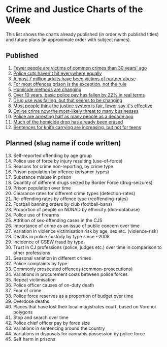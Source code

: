 # Crime and Justice Charts of the Week

This list shows the charts already published (in order with publishd titles) and 
future plans (in approximate order with subject names).


## Published

1. [Fewer people are victims of common crimes than 30 years' ago](http://lesscrime.info/post/crime-trends/)
2. [Police cuts haven't hit everywhere equally](http://lesscrime.info/post/police-numbers/)
3. [Almost 7 million adults have been victims of partner abuse](http://lesscrime.info/post/partner-abuse/)
4. [For most offences prison is the exception, not the rule](http://lesscrime.info/post/prison-likelihood/)
5. [Homicide methods are changing](http://lesscrime.info/post/homicide-methods/)
6. [Over 10 years, basic police pay has fallen by 22% in real terms](http://lesscrime.info/post/police-pay/)
7. [Drug use was falling, but that seems to be changing](http://lesscrime.info/post/drug-use/)
8. [Most people think the justice system is fair, fewer say it's effective](http://lesscrime.info/post/fairness-perception/)
9. [Online crime now the most-likely threat to many businesses](http://lesscrime.info/post/business-crime/)
10. [Police are arresting half as many people as a decade ago](http://lesscrime.info/post/police-arrests/)
11. [Much of the homicide drop has already been erased](http://lesscrime.info/post/homicide-trends/)
12. [Sentences for knife carrying are increasing, but not for teens](http://lesscrime.info/post/knife-sentencing/)


## Planned (slug name if code written)

13. Self-reported offending by age group
14. Police use of force by injury resulting (use-of-force)
15. Reasons for crime non-reporting, by crime type
16. Prison population by offence (prisoner-types)
17. Substance misuse in prison
18. Quantity of different drugs seized by Border Force (drug-seizures)
19. Prison population over time
20. Clearance rates for different crime types (detection-rates)
21. Re-offending rates by offence type (reoffending-rates)
22. Football banning orders by club (football-bans)
23. Proportion of people on NDNAD by ethnicity (dna-database)
24. Police use of firearms
25. Attrition of sex-offending cases in the CJS
26. Importance of crime as an issue of public concern over time
27. Variation in violence victimisation risk by age, sex etc. (violence-risk)
28. Deaths in police custody by type since ~2008
29. Incidence of CSEW fraud by type
30. Trust in CJ professions (police, judges etc.) over time in comparison to other professions
31. Seasonal variation in different crimes
32. Police complaints by type
33. Commonly prosecuted offences (common-prosecutions)
34. Variations in procurement costs between police forces
35. Repeat victimisation
36. Police officer causes of on-duty death
37. Fear of crime
38. Police force reserves as a proportion of budget over time
39. Overdose deaths
40. Places that have lost their local magistrates court, based on Voronoi polygons
41. Stop and search over time
42. Police chief officer pay by force size
43. Variations in sentencing around the country
44. Variations in disposals for cannabis possession by police force
45. Self harm in prisons
